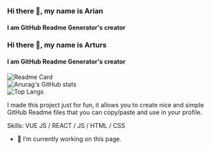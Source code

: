 ### Hi there 👋, my name is Arian
#### I am GitHub Readme Generator's creator

### Hi there 👋, my name is Arturs
#### I am GitHub Readme Generator's creator

<div class="container">
  <div class="card">
    <picture>
      <source srcset="https://github-readme-stats.vercel.app/api/pin/?username=anuraghazra&repo=github-readme-stats&theme=dark" media="(prefers-color-scheme: dark)" />
      <source srcset="https://github-readme-stats.vercel.app/api/pin/?username=anuraghazra&repo=github-readme-stats" media="(prefers-color-scheme: light), (prefers-color-scheme: no-preference)" />
      <img src="https://github-readme-stats.vercel.app/api/pin/?username=anuraghazra&repo=github-readme-stats" alt="Readme Card" />
    </picture>
  </div>
  <div class="card">
    <picture>
      <source srcset="https://github-readme-stats.vercel.app/api?username=anuraghazra&show_icons=true&theme=dark" media="(prefers-color-scheme: dark)" />
      <source srcset="https://github-readme-stats.vercel.app/api?username=anuraghazra&show_icons=true" media="(prefers-color-scheme: light), (prefers-color-scheme: no-preference)" />
      <img src="https://github-readme-stats.vercel.app/api?username=anuraghazra&show_icons=true" alt="Anurag's GitHub stats" />
    </picture>
  </div>
  <div class="card">
    <picture>
      <source srcset="https://github-readme-stats.vercel.app/api/top-langs/?username=anuraghazra&hide_progress=true&theme=dark" media="(prefers-color-scheme: dark)" />
      <source srcset="https://github-readme-stats.vercel.app/api/top-langs/?username=anuraghazra&hide_progress=true" media="(prefers-color-scheme: light), (prefers-color-scheme: no-preference)" />
      <img src="https://github-readme-stats.vercel.app/api/top-langs/?username=anuraghazra&hide_progress=true" alt="Top Langs" />
    </picture>
  </div>
</div>

I made this project just for fun, it allows you to create nice and simple GitHub Readme files that you can copy/paste and use in your profile.

Skills: VUE JS / REACT / JS / HTML / CSS

- 🔭 I’m currently working on this page. 
